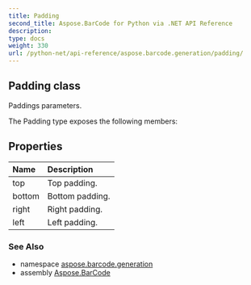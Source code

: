 ```yaml
---
title: Padding
second_title: Aspose.BarCode for Python via .NET API Reference
description: 
type: docs
weight: 330
url: /python-net/api-reference/aspose.barcode.generation/padding/
---
```


## Padding class

Paddings parameters.

The Padding type exposes the following members:
## Properties
| Name | Description |
| :- | :- |
|top|Top padding.|
|bottom|Bottom padding.|
|right|Right padding.|
|left|Left padding.|

### See Also

* namespace [aspose.barcode.generation](/barcode/python-net/api-reference/aspose.barcode.generation/)
* assembly [Aspose.BarCode](/barcode/python-net/api-reference/)

